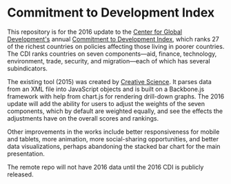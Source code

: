 Commitment to Development Index
===============================

This repository is for the 2016 update to the [Center for Global Development's](http://www.cgdev.org) annual [Commitment to Development Index](http://www.cgdev.org/cdi-2015), which ranks 27 of the richest countries on policies affecting those living in poorer countries. The CDI ranks countries on seven components—aid, finance, technology, environment, trade, security, and migration—each of which has several subindicators.

The existing tool (2015) was created by [Creative Science](http://creativesci.co/). It parses data from an XML file into JavaScript objects and is built on a Backbone.js framework with help from chart.js for rendering drill-down graphs. The 2016 update will add the ability for users to adjust the weights of the seven components, which by default are weighted equally, and see the effects the adjustments have on the overall scores and rankings.

Other improvements in the works include better responsiveness for mobile and tablets, more animation, more social-sharing opportunities, and better data visualizations, perhaps abandoning the stacked bar chart for the main presentation.

The remote repo will not have 2016 data until the 2016 CDI is publicly released.